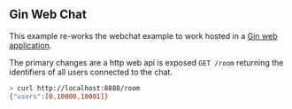 ## Gin Web Chat

This example re-works the webchat example to work hosted in a [Gin web application](https://github.com/gin-gonic/gin?tab=readme-ov-file#gin-web-framework).

The primary changes are a http web api is exposed `GET /room` returning the identifiers of all users connected to the chat.

```bash
> curl http://localhost:8888/room 
{"users":[0,10000,10001]}
```  